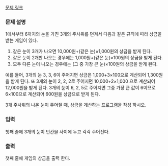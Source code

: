 [문제 링크](https://www.acmicpc.net/problem/2480)

### 문제 설명

<p>1에서부터 6까지의 눈을 가진 3개의 주사위를 던져서 다음과 같은 규칙에 따라 상금을 받는 게임이 있다.</p>

<ol>
  <li>같은 눈이 3개가 나오면 10,000원+(같은 눈)×1,000원의 상금을 받게 된다.</li>
  <li>같은 눈이 2개만 나오는 경우에는 1,000원+(같은 눈)×100원의 상금을 받게 된다.</li>
  <li>모두 다른 눈이 나오는 경우에는 (그 중 가장 큰 눈)×100원의 상금을 받게 된다.</li>
</ol>

<p>예를 들어, 3개의 눈 3, 3, 6이 주어지면 상금은 1,000+3×100으로 계산되어 1,300원을 받게 된다. 또 3개의 눈이 2, 2, 2로 주어지면 10,000+2×1,000 으로 계산되어 12,000원을 받게 된다. 3개의 눈이 6, 2, 5로 주어지면 그중 가장 큰 값이 6이므로 6×100으로 계산되어 600원을 상금으로 받게 된다.</p>

<p>3개 주사위의 나온 눈이 주어질 때, 상금을 계산하는 프로그램을 작성 하시오.</p>

### 입력

<p>첫째 줄에 3개의 눈이 빈칸을 사이에 두고 각각 주어진다.</p>

### 출력

<p>첫째 줄에 게임의 상금을 출력 한다.</p>
